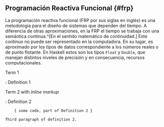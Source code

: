 ## Programación Reactiva Funcional {#frp}

La programación reactiva funcional (FRP por sus siglas en inglés) es una metodología
para el diseño de sistemas que dependen del tiempo.
A diferencia de otras aproximaciones, en la FRP el tiempo se trabaja con una semántica continua.^[En el sentido matemático de continuidad.]
Este continuo no puede ser representado en la computadora. En su lugar, es aproximado por los tipos de datos correspondiente a los números reales
o de punto flotante. En Haskell estos son los tipos `Float` y `Double`, que manejan distintos niveles de precisión y en consecuencia, recursos computacionales.


Term 1

:   Definition 1

Term 2 with *inline markup*

:   Definition 2

        { some code, part of Definition 2 }

    Third paragraph of definition 2.


